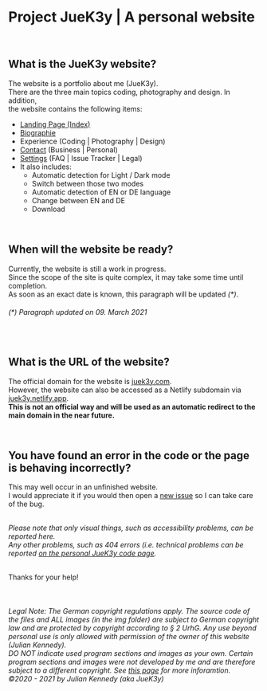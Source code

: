 # Project JueK3y | A personal website
<br>

## What is the JueK3y website?
The website is a portfolio about me (JueK3y). 
<br>There are the three main topics coding, photography and design. In addition,
<br>the website contains the following items:
- [Landing Page (Index)](https://www.juek3y.com/)
- [Biographie](https://www.juek3y.com/de/bio)
- Experience (Coding | Photography | Design)
- [Contact](https://www.juek3y.com/de/contact) (Business | Personal)
- [Settings](https://www.juek3y.com/de/settings) (FAQ | Issue Tracker | Legal)
- It also includes:
  - Automatic detection for Light / Dark mode
  - Switch between those two modes
  - Automatic detection of EN or DE language
  - Change between EN and DE
  - Download
<br>

## When will the website be ready?
Currently, the website is still a work in progress.
<br>Since the scope of the site is quite complex, it may take some time until completion.
<br>As soon as an exact date is known, this paragraph will be updated _(*)_. 
###### _(*) Paragraph updated on 09. March 2021_
<br>

## What is the URL of the website?
The official domain for the website is [juek3y.com](https://juek3y.com).
<br>However, the website can also be accessed as a Netlify subdomain via [juek3y.netlify.app](https://juek3y.netlify.app).
<br>**This is not an official way and will be used as an automatic redirect to the main domain in the near future.**

<br>

## You have found an error in the code or the page is behaving incorrectly?
This may well occur in an unfinished website.
<br>I would appreciate it if you would then open a [new issue](https://github.com/JueK3yOrg/Project-JueK3y/issues/new) so I can take care of the bug.

_<br>Please note that only visual things, such as accessibility problems, can be reported here.
<br>Any other problems, such as 404 errors (i.e. technical problems can be reported [on the personal JueK3y code page](https://github.com/JueK3y/Project-JueK3y)._

<br>Thanks for your help!

<br>


###### _Legal Note: The German copyright regulations apply. The source code of the files and ALL images (in the img folder) are subject to German copyright law and are protected by copyright according to § 2 UrhG. Any use beyond personal use is only allowed with permission of the owner of this website (Julian Kennedy).<br>DO NOT indicate used program sections and images as your own. Certain program sections and images were not developed by me and are therefore subject to a different copyright. See [this page](https://juek3y.com/de/settings#urheberrecht) for more inforamtion. <br>©2020 - 2021 by Julian Kennedy (aka JueK3y)_
